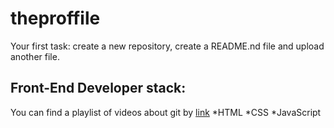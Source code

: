 # theproffile
Your first task: create a new repository, create a README.nd file and upload another file.

## Front-End Developer stack:
You can find a playlist of videos about git by [link](https://www.youtube.com/watch?v=fSBu9zquZWA&t=1s)
*HTML
﻿﻿*CSS
﻿﻿*JavaScript
